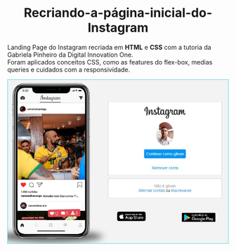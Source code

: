 <h1 align="center">
   Recriando-a-página-inicial-do-Instagram
</h1> 

Landing Page do Instagram recriada em **HTML** e **CSS** com a tutoria da Gabriela Pinheiro da Digital Innovation One.   
Foram aplicados conceitos CSS, como as features do flex-box, medias queries e cuidados com a responsividade.   

 ![Pagina inicial do Instagram](img/Pagina-Inicial-do-Instagram.jpg) 
